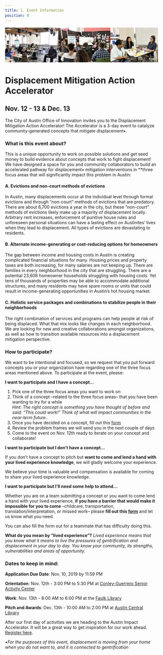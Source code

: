 ```yaml
---
title: 1. Event Information 
position: 0
---
```


![Action accelerator logo](/assets/img/projects/Displacement-Mitigation-Action-Accelerator/BANNERGITHUB.png)

# Displacement Mitigation Action Accelerator 

## Nov. 12 - 13 & Dec. 13 


The City of Austin Office of Innovation invites you to the Displacement Mitigation Action Accelerator! The Accelerator is a 3-day event to catalyze community-generated concepts that mitigate displacement•. 


### What is this event about? 

This is a unique opportunity to work on possible solutions and get seed money to build evidence about concepts that work to fight displacement! We have designed a space for you and community collaborators to build an accelerated pathway for displacement• mitigation interventions in **three focus areas that will significantly impact this problem in Austin: 

#### A. Evictions and non-court methods of evictions
In Austin, many displacements occur at the individual level through formal evictions and through “non-court” methods of evictions that are predatory. There are about 6,700 evictions a year in the city, but these “non-court” methods of evictions likely make up a majority of displacement locally. Arbitrary rent increases, enforcement of punitive house rules and unforeseen personal situations can have a lasting effect on Austinites’ lives when they lead to displacement. All types of evictions are devastating to residents. 

#### B. Alternate income-generating or cost-reducing options for homeowners
The gap between income and housing costs in Austin is creating complicated financial situations for many. Housing prices and property taxes are both increasing, for many salaries are not keeping up. There are families in every neighborhood in the city that are struggling. There are a potential 23,608 homeowner households struggling with housing costs. Yet tens of thousands of properties may be able to accommodate additional structures, and many residents may have spare rooms or units that could result in income-generating opportunities in Austin’s hot housing market. 

#### C. Holistic service packages and combinations to stabilize people in their neighborhoods
The right combination of services and programs can help people at risk of being displaced. What that mix looks like changes in each neighborhood. We are looking for new and creative collaborations amongst organizations, as well as how to transition available resources into a displacement mitigation perspective.


### How to participate? 

We want to be intentional and focused, so we request that you put forward concepts you or your organization have regarding one of the three focus areas mentioned above. To participate at the event, please: 

**I want to participate and I have a concept...**

1. Pick one of the three focus areas you want to work on 
2. Think of a concept –related to the three focus areas– that you have been wanting to try for a while   
   *Hint: The right concept is something you have thought of before and said: “This could work!” Think of what will impact        communities in the near-term future..*
3. Once you have decided on a concept, fill out this [form](https://airtable.com/shrEN0R3acNq3SEpd)
4. Review the problem frames we will send you in the next couple of days
5. Come to the event on Nov. 12th ready to iterate on your concept and collaborate! 

**I want to participate but I don't have a concept...**

If you don’t have a concept to pitch but **want to come and lend a hand with your lived experience knowledge**, we will gladly welcome your experience. 

We believe your time is valuable and compensation is available for coming to share your lived experience knowledge.

**I want to participate but I'll need some help to attend...** 

Whether you are on a team submitting a concept or you want to come lend a hand with your lived experience, **if you have a barrier that would make it impossible for you to come** –childcare, transportation, translation/interpretation, or missed work– please **fill out this [form](https://airtable.com/shrLGra9F6SHxkSe4)** and let us know what you need.

You can also fill the form out for a teammate that has difficulty doing this. 

**What do you mean by “lived experience”?** *Lived experience means that you know what it means to live the pressures of gentrification and displacement in your day to day. You know your community, its strengths, vulnerabilities and areas of opportunity.*

### Dates to keep in mind: 

**Application Due Date**: Nov. 10, 2019 by 11:59 PM

**Orientation**: Nov. 12th - 3:00 PM to 5:30 PM at [Conley-Guerrero Senior Activity Center](https://goo.gl/maps/mcPU2PkwGbyiYf9Q9)

**Work**: Nov. 13th - 8:00 AM to 6:00 PM at the [Faulk Library](https://goo.gl/maps/MKcWtFfiREk1GdRK9)

**Pitch and Awards**: Dec. 13th - 10:00 AM to 2:00 PM at [Austin Central Library](https://goo.gl/maps/ERvKG8ofDHbj2VzR9) 



After our first day of activities we are heading to the Austin Impact Accelerator. It will be a great way to get inspiration for our work ahead. [Register here](https://go.impacthubaustin.com/accelerator-community-showcase-day).


•*For the purposes of this event, displacement is moving from your home when you do not want to, and it is connected to gentrification*

